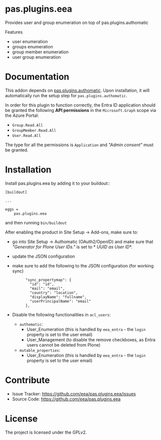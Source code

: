 # pas.plugins.eea

Provides user and group enumeration on top of pas.plugins.authomatic

Features

- user enumeration
- groups enumeration
- group member enumeration
- user group enumeration

# Documentation

This addon depends on [pas.plugins.authomatic](https://github.com/collective/pas.plugins.authomatic).
Upon installation, it will automatically run the setup step for `pas.plugins.authomatic`.

In order for this plugin to function correctly, the Entra ID application should be granted the following **API
permissions** in the `Microsoft.Graph` scope via the Azure Portal:

- `Group.Read.All`
- `GroupMember.Read.All`
- `User.Read.All`

The type for all the permissions is `Application` and _"Admin consent"_ must be granted.

# Installation

Install pas.plugins.eea by adding it to your buildout::

    [buildout]

    ...

    eggs =
        pas.plugins.eea

and then running ``bin/buildout``

After enabling the product in Site Setup -> Add-ons, make sure to:

- go into Site Setup -> Authomatic (OAuth2/OpenID) and make sure that _"Generator for Plone User IDs."_ is set to *
  *UUID as User ID**.
- update the JSON configuration
- make sure to add the following to the JSON configuration (for working sync)

            "sync_propertymap": {
              "id": "id",
              "mail": "email",
              "country": "location",
              "displayName": "fullname",
              "userPrincipalName": "email"
            },
- Disable the following functionalities in `acl_users`:
  - `authomatic`:
    - User_Enumeration (this is handled by `eea_entra` - the `login` property is set to the user email)
    - User_Management (to disable the remove checkboxes, as Entra users cannot be deleted from Plone)
  - `mutable_properties`:
    - User_Enumeration (this is handled by `eea_entra` - the `login` property is set to the user email)

# Contribute

- Issue Tracker: https://github.com/eea/pas.plugins.eea/issues
- Source Code: https://github.com/eea/pas.plugins.eea

# License

The project is licensed under the GPLv2.
